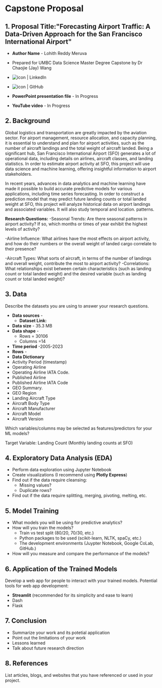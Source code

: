 # Capstone Proposal
 
## 1. Proposal Title:"Forecasting Airport Traffic: A Data-Driven Approach for the San Francisco International Airport"

- **Author Name** - Lohith Reddy Meruva
- Prepared for UMBC Data Science Master Degree Capstone by Dr Chaojie (Jay) Wang
- <a href="https://www.linkedin.com/in/lohithreddy007/"><img align="left" src="https://img.shields.io/badge/-GitHub-CD5C5C?logo=github&style=flat" alt="icon | LinkedIn"/></a> 
  
- <a href="github.com/lo-hith"><img align="left" src="https://img.shields.io/badge/-LinkedIn-1E90FF?logo=linkedin&style=flat" alt="icon | GitHub"/></a>  
- **PowerPoint presentation file** - In Progress
- **YouTube video** - In Progress 
    
## 2. Background

 Global logistics and transportation are greatly impacted by the aviation sector. For airport management, resource allocation, and capacity planning, it is essential to understand and plan for airport activities, such as the number of aircraft landings and the total weight of aircraft landed. Being a significant hub, San Francisco International Airport (SFO) generates a lot of operational data, including details on airlines, aircraft classes, and landing statistics. In order to estimate airport activity at SFO, this project will use data science and machine learning, offering insightful information to airport stakeholders.

In recent years, advances in data analytics and machine learning have made it possible to build accurate predictive models for various applications, including time series forecasting. In order to construct a prediction model that may predict future landing counts or total landed weight at SFO, this project will analyze historical data on airport landings and associated variables. It will also study temporal and location. patterns.


**Research Questions:**
-Seasonal Trends: Are there seasonal patterns in airport activity? If so, which months or times of year exhibit the highest levels of activity?

-Airline Influence: What airlines have the most effects on airport activity, and how do their numbers or the overall weight of landed cargo correlate to their presence?

-Aircraft Types: What sorts of aircraft, in terms of the number of landings and overall weight, contribute the most to airport activity?
-Correlations: What relationships exist between certain characteristics (such as landing count or total landed weight) and the desired variable (such as landing count or total landed weight)?

## 3. Data 

Describe the datasets you are using to answer your research questions.

- **Data sources** - 
  - **Dataset Link:**  
- **Data size** - 35.3 MB
- **Data shape** -
  - Rows = 30106
  - Columns =14
- **Time period** -2005-2023
- **Rows** - 
- **Data Dictionary**
-  Activity Period (timestamp)
-  Operating Airline
-  Operating Airline IATA Code.
-  Published Airline
-  Published Airline IATA Code
- 	GEO Summary.
-  GEO Region
-  Landing Aircraft Type
-  Aircraft Body Type
- 	Aircraft Manufacturer
- 	Aircraft Model
- 	Aircraft Version

  Which variables/columns may be selected as features/predictors for your ML models?

  Target Variable: Landing Count (Monthly landing counts at SFO)
## 4. Exploratory Data Analysis (EDA)

- Perform data exploration using Jupyter Notebook
- Create visualizations (I recommend using **Plotly Express**)
- Find out if the data require cleansing:
  - Missing values?
  - Duplicate rows? 
- Find out if the data require splitting, merging, pivoting, melting, etc.

## 5. Model Training 

- What models you will be using for predictive analytics?
- How will you train the models?
  - Train vs test split (80/20, 70/30, etc.)
  - Python packages to be used (scikit-learn, NLTK, spaCy, etc.)
  - The development environments (Juypter Notebook, Google CoLab, GitHub.)
- How will you measure and compare the performance of the models?

## 6. Application of the Trained Models

Develop a web app for people to interact with your trained models. Potential tools for web app development:

- **Streamlit** (recommended for its simplicity and ease to learn)
- Dash
- Flask

## 7. Conclusion

- Summarize your work and its potetial application
- Point out the limitations of your work
- Lessons learned 
- Talk about future research direction

## 8. References 

List articles, blogs, and websites that you have referenced or used in your project.

